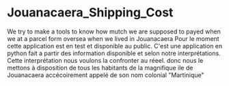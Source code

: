 # Jouanacaera_Shipping_Cost
We try to make a tools to know how mutch we are supposed to payed when we at a parcel form oversea when we lived in Jouanacaera
Pour le moment cette application est en test et disponible au public.
C'est une application en python fait a partir des information disponible et selon notre interprétations.
Cette interprétation nous voulons la confronter au réeel.
donc nous le mettons à disposition de tous les habitants de la magnifique ile de Jouanacaera accécoirement appelé de son nom colonial "Martinique"
